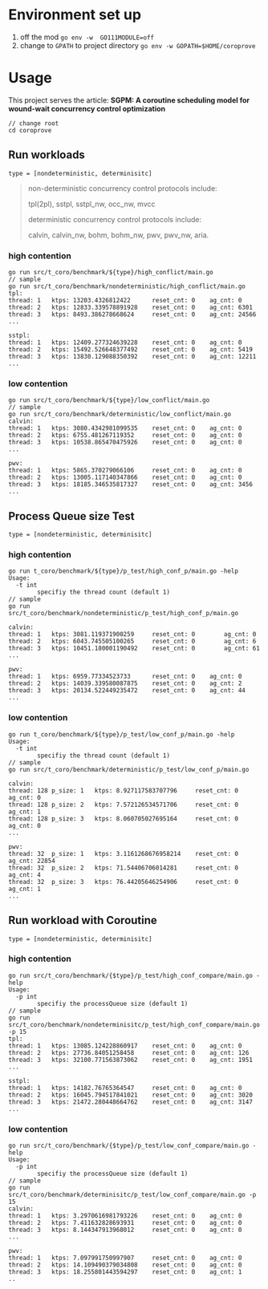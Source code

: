 # Environment set up

1. off the mod `go env -w  GO111MODULE=off`
2. change to `GPATH` to project directory `go env -w GOPATH=$HOME/coroprove`

# Usage

This project serves the article: **SGPM: A coroutine scheduling model for wound-wait concurrency control optimization**

```shell
// change root
cd coroprove
```

## Run workloads

```shell
type = [nondeterministic, determinisitc]
```

> non-deterministic concurrency control protocols include: 
>
> tpl(2pl), sstpl, sstpl_nw, occ_nw, mvcc
>
> deterministic concurrency control protocols include:
>
> calvin, calvin_nw, bohm, bohm_nw, pwv, pwv_nw, aria.

### high contention

```shell
go run src/t_coro/benchmark/${type}/high_conflict/main.go
// sample
go run src/t_coro/benchmark/nondeterministic/high_conflict/main.go
tpl:
thread: 1	ktps: 13203.4326812422	    reset_cnt: 0	ag_cnt: 0
thread: 2	ktps: 12833.339578891928	reset_cnt: 0	ag_cnt: 6301
thread: 3	ktps: 8493.386278668624	    reset_cnt: 0	ag_cnt: 24566
...

sstpl:
thread: 1	ktps: 12409.277324639228	reset_cnt: 0	ag_cnt: 0
thread: 2	ktps: 15492.526648377492	reset_cnt: 0	ag_cnt: 5419
thread: 3	ktps: 13830.129088350392	reset_cnt: 0	ag_cnt: 12211
...

```

### low contention

```shell
go run src/t_coro/benchmark/${type}/low_conflict/main.go
// sample
go run src/t_coro/benchmark/deterministic/low_conflict/main.go
calvin:
thread: 1	ktps: 3080.4342981099535	reset_cnt: 0	ag_cnt: 0
thread: 2	ktps: 6755.481267119352		reset_cnt: 0	ag_cnt: 0
thread: 3	ktps: 10538.865470475926	reset_cnt: 0	ag_cnt: 0
...

pwv:
thread: 1	ktps: 5865.370279066106		reset_cnt: 0	ag_cnt: 0
thread: 2	ktps: 13005.117140347866	reset_cnt: 0	ag_cnt: 0
thread: 3	ktps: 18185.346535817327	reset_cnt: 0	ag_cnt: 3456
...
```

## Process Queue size Test

```shell
type = [nondeterministic, determinisitc]
```

### high contention

```shell
go run t_coro/benchmark/${type}/p_test/high_conf_p/main.go -help
Usage:
  -t int
        specifiy the thread count (default 1)
// sample
go run src/t_coro/benchmark/nondeterministic/p_test/high_conf_p/main.go

calvin:
thread: 1	ktps: 3081.119371900259		reset_cnt: 0		ag_cnt: 0
thread: 2	ktps: 6043.745505100265		reset_cnt: 0		ag_cnt: 6
thread: 3	ktps: 10451.180001190492	reset_cnt: 0		ag_cnt: 61
...

pwv:
thread: 1	ktps: 6959.77334523733		reset_cnt: 0	ag_cnt: 0
thread: 2	ktps: 14039.339580087875	reset_cnt: 0	ag_cnt: 2
thread: 3	ktps: 20134.522449235472	reset_cnt: 0	ag_cnt: 44
...
```

### low contention

```shell
go run t_coro/benchmark/${type}/p_test/low_conf_p/main.go -help
Usage:
  -t int
        specifiy the thread count (default 1)
// sample
go run src/t_coro/benchmark/deterministic/p_test/low_conf_p/main.go

calvin:
thread: 128	p_size: 1	ktps: 8.927117583707796	    reset_cnt: 0	ag_cnt: 0
thread: 128	p_size: 2	ktps: 7.572126534571706	    reset_cnt: 0	ag_cnt: 1
thread: 128	p_size: 3	ktps: 8.060705027695164	    reset_cnt: 0	ag_cnt: 0
...

pwv:
thread: 32	p_size: 1	ktps: 3.1161268676958214	reset_cnt: 0	ag_cnt: 22854
thread: 32	p_size: 2	ktps: 71.54406706014281	    reset_cnt: 0	ag_cnt: 4
thread: 32	p_size: 3	ktps: 76.44205646254906	    reset_cnt: 0	ag_cnt: 1
...
```

## Run workload with Coroutine

```shell
type = [nondeterministic, determinisitc]
```

### high contention

```shell
go run src/t_coro/benchmark/{$type}/p_test/high_conf_compare/main.go -help
Usage:
  -p int
        specifiy the processQueue size (default 1)
// sample
go run src/t_coro/benchmark/nondeterminisitc/p_test/high_conf_compare/main.go -p 15
tpl:
thread: 1	ktps: 13085.124228860917	reset_cnt: 0	ag_cnt: 0
thread: 2	ktps: 27736.84051258458		reset_cnt: 0	ag_cnt: 126
thread: 3	ktps: 32100.771563873062	reset_cnt: 0	ag_cnt: 1951
...

sstpl:
thread: 1	ktps: 14182.76765364547		reset_cnt: 0	ag_cnt: 0
thread: 2	ktps: 16045.794517841021	reset_cnt: 0	ag_cnt: 3020
thread: 3	ktps: 21472.280448664762	reset_cnt: 0	ag_cnt: 3147
...
```

### low contention

```shell
go run src/t_coro/benchmark/{$type}/p_test/low_conf_compare/main.go -help
Usage:
  -p int
        specifiy the processQueue size (default 1)
// sample
go run src/t_coro/benchmark/determinisitc/p_test/low_conf_compare/main.go -p 15
calvin:
thread: 1	ktps: 3.2970616981793226	reset_cnt: 0	ag_cnt: 0
thread: 2	ktps: 7.411632828693931		reset_cnt: 0	ag_cnt: 0
thread: 3	ktps: 8.144347913968012		reset_cnt: 0	ag_cnt: 0
...

pwv:
thread: 1	ktps: 7.097991750997907		reset_cnt: 0	ag_cnt: 0
thread: 2	ktps: 14.109490379034808	reset_cnt: 0	ag_cnt: 0
thread: 3	ktps: 18.255801443594297	reset_cnt: 0	ag_cnt: 1
..
```

